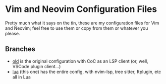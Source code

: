 # Vim and Neovim Configuration Files

Pretty much what it says on the tin, these are my configuration files for Vim and Neovim; feel free to use them or copy from them or whatever you please.

## Branches

- [old](https://github.com/BodneyC/vim-neovim-config/tree/old) is the original configuration with CoC as an LSP client (or, well, VSCode plugin client...)
- [lua](https://github.com/BodneyC/vim-neovim-config/tree/everything-lua) (this one) has the entire config, with nvim-lsp, tree sitter, ftplugin, etc all in Lua
